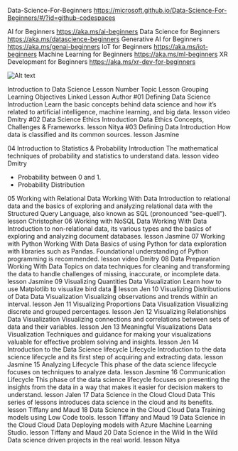 Data-Science-For-Beginners https://microsoft.github.io/Data-Science-For-Beginners/#/?id=github-codespaces

AI for Beginners https://aka.ms/ai-beginners
Data Science for Beginners https://aka.ms/datascience-beginners
Generative AI for Beginners https://aka.ms/genai-beginners
IoT for Beginners https://aka.ms/iot-beginners
Machine Learning for Beginners https://aka.ms/ml-beginners
XR Development for Beginners https://aka.ms/xr-dev-for-beginners

![Alt text](image.png)

Introduction to Data Science
Lesson Number	Topic	Lesson Grouping	Learning Objectives	Linked Lesson	Author
#01	Defining Data Science	Introduction	Learn the basic concepts behind data science and how it’s related to artificial intelligence, machine learning, and big data.	lesson video	Dmitry
#02	Data Science Ethics	Introduction	Data Ethics Concepts, Challenges & Frameworks.	lesson	Nitya
#03	Defining Data	Introduction	How data is classified and its common sources.	lesson	Jasmine

04	Introduction to Statistics & Probability	Introduction	The mathematical techniques of probability and statistics to understand data.	lesson video	Dmitry
- Probability between 0 and 1.
- Probability Distribution



05	Working with Relational Data	Working With Data	Introduction to relational data and the basics of exploring and analyzing relational data with the Structured Query Language, also known as SQL (pronounced “see-quell”).	lesson	Christopher
06	Working with NoSQL Data	Working With Data	Introduction to non-relational data, its various types and the basics of exploring and analyzing document databases.	lesson	Jasmine
07	Working with Python	Working With Data	Basics of using Python for data exploration with libraries such as Pandas. Foundational understanding of Python programming is recommended.	lesson video	Dmitry
08	Data Preparation	Working With Data	Topics on data techniques for cleaning and transforming the data to handle challenges of missing, inaccurate, or incomplete data.	lesson	Jasmine
09	Visualizing Quantities	Data Visualization	Learn how to use Matplotlib to visualize bird data 🦆	lesson	Jen
10	Visualizing Distributions of Data	Data Visualization	Visualizing observations and trends within an interval.	lesson	Jen
11	Visualizing Proportions	Data Visualization	Visualizing discrete and grouped percentages.	lesson	Jen
12	Visualizing Relationships	Data Visualization	Visualizing connections and correlations between sets of data and their variables.	lesson	Jen
13	Meaningful Visualizations	Data Visualization	Techniques and guidance for making your visualizations valuable for effective problem solving and insights.	lesson	Jen
14	Introduction to the Data Science lifecycle	Lifecycle	Introduction to the data science lifecycle and its first step of acquiring and extracting data.	lesson	Jasmine
15	Analyzing	Lifecycle	This phase of the data science lifecycle focuses on techniques to analyze data.	lesson	Jasmine
16	Communication	Lifecycle	This phase of the data science lifecycle focuses on presenting the insights from the data in a way that makes it easier for decision makers to understand.	lesson	Jalen
17	Data Science in the Cloud	Cloud Data	This series of lessons introduces data science in the cloud and its benefits.	lesson	Tiffany and Maud
18	Data Science in the Cloud	Cloud Data	Training models using Low Code tools.	lesson	Tiffany and Maud
19	Data Science in the Cloud	Cloud Data	Deploying models with Azure Machine Learning Studio.	lesson	Tiffany and Maud
20	Data Science in the Wild	In the Wild	Data science driven projects in the real world.	lesson	Nitya